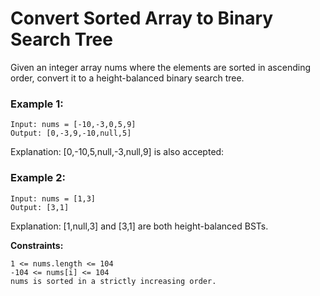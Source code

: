 # Convert Sorted Array to Binary Search Tree

Given an integer array nums where the elements are sorted in ascending order, convert it to a
height-balanced
binary search tree.

### Example 1:

```
Input: nums = [-10,-3,0,5,9]
Output: [0,-3,9,-10,null,5]
```
Explanation: [0,-10,5,null,-3,null,9] is also accepted:

### Example 2:

```
Input: nums = [1,3]
Output: [3,1]
```
Explanation: [1,null,3] and [3,1] are both height-balanced BSTs.

**Constraints:**

    1 <= nums.length <= 104
    -104 <= nums[i] <= 104
    nums is sorted in a strictly increasing order.

